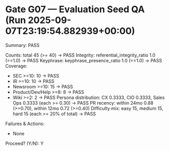 # Gate G07 — Evaluation Seed QA (Run 2025-09-07T23:19:54.882939+00:00)
Summary: PASS

Counts: total 45 (>= 40) -> PASS
Integrity: referential_integrity_ratio 1.0 (==1.0) -> PASS
Keyphrase: keyphrase_presence_ratio 1.0 (==1.0) -> PASS
Coverage:
- SEC >=10: 10 -> PASS
- IR >=10: 10 -> PASS
- Newsroom >=10: 15 -> PASS
- Product/Dev/Help >=8: 8 -> PASS
- Wiki >=2: 2 -> PASS
Persona distribution: CX 0.3333, CIO 0.3333, Sales Ops 0.3333 (each >= 0.30) -> PASS
PR recency: within 24mo 0.88 (>=0.70), within 12mo 0.72 (>=0.40)
Difficulty mix: easy 15, medium 15, hard 15 (each >= 20% of total) -> PASS

Failures & Actions:
- None

Proceed? (Y/N): Y
